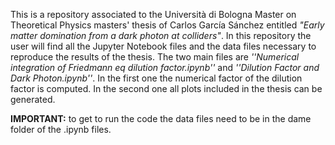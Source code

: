 This is a repository associated to the Università di Bologna Master on Theoretical Physics masters' thesis of Carlos García Sánchez entitled _"Early matter domination from a dark photon at colliders"_. 
In this repository the user will find all the Jupyter Notebook files and the data files necessary to reproduce the results of the thesis. The two main files are _''Numerical integration of Friedmann eq dilution factor.ipynb''_ and _''Dilution Factor and Dark Photon.ipynb''_. 
In the first one the numerical factor of the dilution factor is computed. In the second one all plots included in the thesis can be generated. 

**IMPORTANT:** to get to run the code the data files need to be in the dame folder of the .ipynb files.
